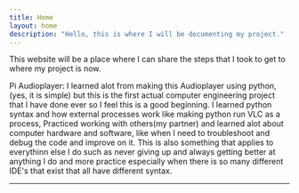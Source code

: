 ```yaml
---
title: Home
layout: home
description: "Hello, this is where I will be documenting my project."
---
```


This website will be a place where I can share the steps that I took to get to where my project is now.

Pi Audioplayer:
   I learned alot from making this Audioplayer using python, (yes, it is simple) but this is the first actual computer engineering project that I have done ever so I feel this is a good beginning. I learned 
   python syntax and how external processes work like making python run VLC as a process, Practiced working with others(my partner) and learned alot about computer hardware and software, like when I need to
   troubleshoot and debug the code and improve on it. This is also something that applies to everythinn else I do such as never giving up and always getting better at anything I do and more practice especially when there is 
   so many different IDE's that exist that all have different syntax.
  <hr>


